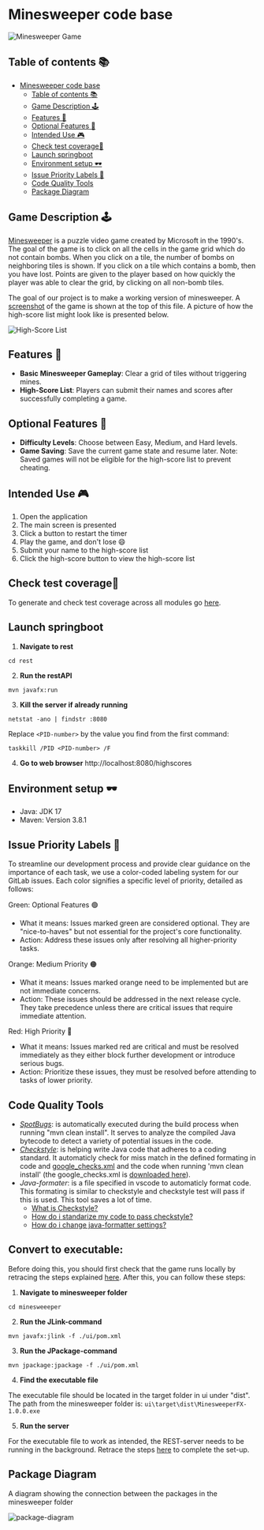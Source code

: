 # Minesweeper code base

![Minesweeper Game](../pictures/minesweeper_game.png)

## Table of contents 📚

- [Minesweeper code base](#minesweeper-code-base)
  - [Table of contents 📚](#table-of-contents-)
  - [Game Description 🕹️](#game-description-️)
  - [Features 🎈](#features-)
  - [Optional Features 🔨](#optional-features-)
  - [Intended Use 🎮](#intended-use-)
  - [Check test coverage🧪](#check-test-coverage)
  - [Launch springboot](#launch-springboot)
  - [Environment setup 🕶️](#environment-setup-️)
  - [Issue Priority Labels 🚩](#issue-priority-labels-)
  - [Code Quality Tools](#code-quality-tools)
  - [Package Diagram](#package-diagram)

## Game Description 🕹️

[Minesweeper](<https://en.wikipedia.org/wiki/Minesweeper_(video_game)>) is a puzzle video game created by Microsoft in the 1990's.
The goal of the game is to click on all the cells in the game grid which do not contain bombs.
When you click on a tile, the number of bombs on neighboring tiles is shown.
If you click on a tile which contains a bomb, then you have lost.
Points are given to the player based on how quickly the player was able to clear the grid, by clicking on all non-bomb tiles.

The goal of our project is to make a working version of minesweeper.
A [screenshot](#minesweeper-code-base) of the game is shown at the top of this file.
A picture of how the high-score list might look like is presented below.

![High-Score List](../pictures/leaderboard.png)

## Features 🎈

- **Basic Minesweeper Gameplay**: Clear a grid of tiles without triggering mines.
- **High-Score List**: Players can submit their names and scores after successfully completing a game.

## Optional Features 🔨

- **Difficulty Levels**: Choose between Easy, Medium, and Hard levels.
- **Game Saving**: Save the current game state and resume later. Note: Saved games will not be eligible for the high-score list to prevent cheating.

## Intended Use 🎮

1. Open the application
2. The main screen is presented
3. Click a button to restart the timer
4. Play the game, and don't lose 😄
5. Submit your name to the high-score list
6. Click the high-score button to view the high-score list

## Check test coverage🧪

To generate and check test coverage across all modules go [here](./coverage/README.md#generate-coverage-raport-🧪).

## Launch springboot

1. **Navigate to rest**

```
cd rest
```

2. **Run the restAPI**

```
mvn javafx:run
```

3. **Kill the server if already running**

```
netstat -ano | findstr :8080
```

Replace `<PID-number>` by the value you find from the first command:

```
taskkill /PID <PID-number> /F
```

4. **Go to web browser**
   http://localhost:8080/highscores

## Environment setup 🕶️

- Java: JDK 17
- Maven: Version 3.8.1

## Issue Priority Labels 🚩

To streamline our development process and provide clear guidance on the importance of each task, we use a color-coded labeling system for our GitLab issues. Each color signifies a specific level of priority, detailed as follows:

Green: Optional Features 🟢

- What it means: Issues marked green are considered optional. They are "nice-to-haves" but not essential for the project's core functionality.
- Action: Address these issues only after resolving all higher-priority tasks.

Orange: Medium Priority 🟠

- What it means: Issues marked orange need to be implemented but are not immediate concerns.
- Action: These issues should be addressed in the next release cycle. They take precedence unless there are critical issues that require immediate attention.

Red: High Priority 🔴

- What it means: Issues marked red are critical and must be resolved immediately as they either block further development or introduce serious bugs.
- Action: Prioritize these issues, they must be resolved before attending to tasks of lower priority.

## Code Quality Tools

- _[SpotBugs](https://spotbugs.github.io/)_: is automatically executed during the build process when running "mvn clean install". It serves to analyze the compiled Java bytecode to detect a variety of potential issues in the code.
- _[Checkstyle](https://checkstyle.sourceforge.io/)_: is helping write Java code that adheres to a coding standard. It automaticly check for miss match in the defined formating in code and [google_checks.xml](./google_checks.xml) and the code when running 'mvn clean install' (the google_checks.xml is [downloaded here](https://github.com/checkstyle/checkstyle/blob/master/src/main/resources/google_checks.xml)).
- _Java-formater_: is a file specified in vscode to automaticly format code. This formating is similar to checkstyle and checkstyle test will pass if this is used. This tool saves a lot of time.
  - [What is Checkstyle?](./FAQ.md#what-is-checkstyle)
  - [How do i standarize my code to pass checkstyle?](./FAQ.md#how-do-i-standarize-my-code-to-pass-checkstyle)
  - [How do i change java-formatter settings?](./FAQ.md#how-do-i-change-java-formatter-settings)

## Convert to executable:

Before doing this, you should first check that the game runs locally by retracing the steps explained [here](../README.md#how-to-run-the-game-localy-🚂). After this, you can follow these steps:

1. **Navigate to minesweeper folder**

```
cd minesweeeper
```

2. **Run the JLink-command**

```
mvn javafx:jlink -f ./ui/pom.xml
```

3. **Run the JPackage-command**

```
mvn jpackage:jpackage -f ./ui/pom.xml
```

4. **Find the executable file**

The executable file should be located in the target folder in ui under "dist". The path from the minesweeper folder is:
`ui\target\dist\MinesweeperFX-1.0.0.exe`

5. **Run the server**

For the executable file to work as intended, the REST-server needs to be running in the background. Retrace the steps [here](#launch-springboot) to complete the set-up.

## Package Diagram

A diagram showing the connection between the packages in the minesweeper folder

![package-diagram](../pictures/diagrams/packageDiagram.png)
